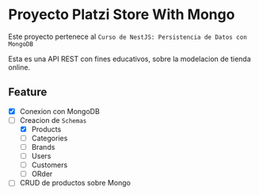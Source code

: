 # Proyecto Platzi Store With Mongo

Este proyecto pertenece al `Curso de NestJS: Persistencia de Datos con MongoDB`

Esta es una API REST con fines educativos, sobre la modelacion de tienda online.

## Feature

- [x] Conexion con MongoDB
- [ ] Creacion de `Schemas`
  - [x] Products
  - [ ] Categories
  - [ ] Brands
  - [ ] Users
  - [ ] Customers
  - [ ] ORder
- [ ] CRUD de productos sobre Mongo
